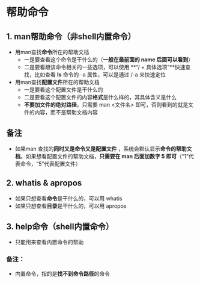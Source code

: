 # 帮助命令

## 1. man帮助命令（非shell内置命令）

* 用man查找**命令**所在的帮助文档
  * 一是要查看这个命令是干什么的（**一般在最前面的 name 后面可以看到**）
  * 二是要看跟该命令相关的一些选项，可以使用 **“/ + 具体选项”**快速查找，比如查看 **ls** 命令的 -a 属性，可以是通过 /-a 来快速定位
* 用man查找**配置文件**所在的帮助文档
  * 一是要看这个配置文件是干什么的
  * 二是要看这个配置文件的内容**格式**是什么样的，其具体含义是什么
  * **不要加文件的绝对路径**，只需要 man  <文件名> 即可，否则看到的就是文件的内容，而不是帮助文档内容

## 备注

* 如果man 查找的**同时又是命令又是配置文件** ，系统会默认显示**命令的帮助文档**。如果想看配置文件的帮助文档，**只需要在 man 后面加数字 5 即可**（“1”代表命令，“5”代表配置文件） 



## 2. whatis  &  apropos

- 如果只想查看**命令**是干什么的，可以用 whatis
- 如果只想查看**目录**是干什么的，可以用 apropos



## 3. help命令（shell内置命令）

* 只能用来查看内置命令的帮助

### 备注：

* 内置命令，指的是**找不到命令路径**的命令